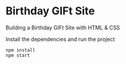 # Birthday GIFt Site
Building a Birthday GIFt Site with HTML & CSS

Install the dependencies and run the project
```
npm install
npm start
```
